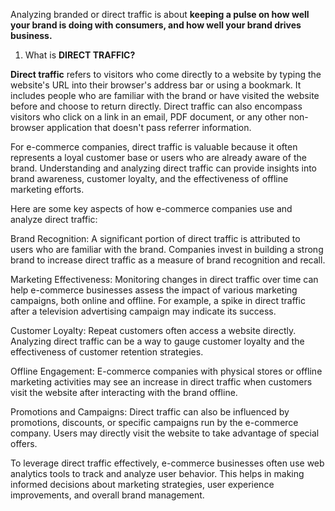 
Analyzing branded or direct traffic is about **keeping a pulse on how well your brand is doing with consumers, and how well your brand drives business.**

1. What is **DIRECT TRAFFIC?**

**Direct traffic** refers to visitors who come directly to a website by typing the website's URL into their browser's address bar or using a bookmark. It includes people who are familiar with the brand or have visited the website before and choose to return directly. Direct traffic can also encompass visitors who click on a link in an email, PDF document, or any other non-browser application that doesn't pass referrer information.

For e-commerce companies, direct traffic is valuable because it often represents a loyal customer base or users who are already aware of the brand. Understanding and analyzing direct traffic can provide insights into brand awareness, customer loyalty, and the effectiveness of offline marketing efforts.

Here are some key aspects of how e-commerce companies use and analyze direct traffic:

Brand Recognition: A significant portion of direct traffic is attributed to users who are familiar with the brand. Companies invest in building a strong brand to increase direct traffic as a measure of brand recognition and recall.

Marketing Effectiveness: Monitoring changes in direct traffic over time can help e-commerce businesses assess the impact of various marketing campaigns, both online and offline. For example, a spike in direct traffic after a television advertising campaign may indicate its success.

Customer Loyalty: Repeat customers often access a website directly. Analyzing direct traffic can be a way to gauge customer loyalty and the effectiveness of customer retention strategies.

Offline Engagement: E-commerce companies with physical stores or offline marketing activities may see an increase in direct traffic when customers visit the website after interacting with the brand offline.

Promotions and Campaigns: Direct traffic can also be influenced by promotions, discounts, or specific campaigns run by the e-commerce company. Users may directly visit the website to take advantage of special offers.

To leverage direct traffic effectively, e-commerce businesses often use web analytics tools to track and analyze user behavior. This helps in making informed decisions about marketing strategies, user experience improvements, and overall brand management.
